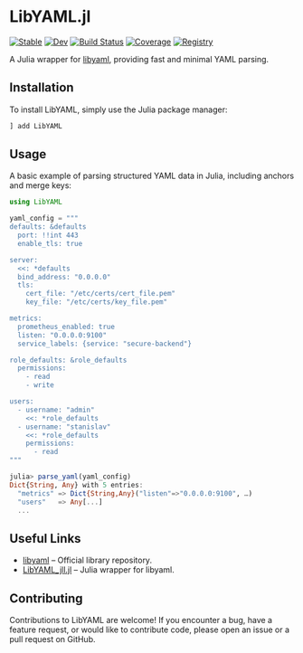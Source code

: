 # LibYAML.jl

[![Stable](https://img.shields.io/badge/docs-stable-blue.svg)](https://bhftbootcamp.github.io/LibYAML.jl/stable/)
[![Dev](https://img.shields.io/badge/docs-dev-blue.svg)](https://bhftbootcamp.github.io/LibYAML.jl/dev/)
[![Build Status](https://github.com/bhftbootcamp/LibYAML.jl/actions/workflows/CI.yml/badge.svg?branch=master)](https://github.com/bhftbootcamp/LibYAML.jl/actions/workflows/CI.yml?query=branch%3Amaster)
[![Coverage](https://codecov.io/gh/bhftbootcamp/LibYAML.jl/branch/master/graph/badge.svg)](https://codecov.io/gh/bhftbootcamp/LibYAML.jl)
[![Registry](https://img.shields.io/badge/registry-General-4063d8)](https://github.com/JuliaRegistries/General)

A Julia wrapper for [libyaml](https://github.com/yaml/libyaml), providing fast and minimal YAML parsing.

## Installation

To install LibYAML, simply use the Julia package manager:

```julia
] add LibYAML
```

## Usage

A basic example of parsing structured YAML data in Julia, including anchors and merge keys:

```julia
using LibYAML

yaml_config = """
defaults: &defaults
  port: !!int 443
  enable_tls: true

server:
  <<: *defaults
  bind_address: "0.0.0.0"
  tls:
    cert_file: "/etc/certs/cert_file.pem"
    key_file: "/etc/certs/key_file.pem"

metrics:
  prometheus_enabled: true
  listen: "0.0.0.0:9100"
  service_labels: {service: "secure-backend"}

role_defaults: &role_defaults
  permissions:
    - read
    - write

users:
  - username: "admin"
    <<: *role_defaults
  - username: "stanislav"
    <<: *role_defaults
    permissions:
      - read
"""

julia> parse_yaml(yaml_config)
Dict{String, Any} with 5 entries:
  "metrics" => Dict{String,Any}("listen"=>"0.0.0.0:9100", …)
  "users"   => Any[...]
  ...
```

## Useful Links

- [libyaml](https://github.com/yaml/libyaml) – Official library repository.  
- [LibYAML_jll.jl](https://github.com/JuliaBinaryWrappers/LibYAML_jll.jl) – Julia wrapper for libyaml.

## Contributing

Contributions to LibYAML are welcome! If you encounter a bug, have a feature request, or would like to contribute code, please open an issue or a pull request on GitHub.
